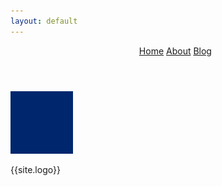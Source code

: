 ```yaml
---
layout: default
---
```


<div class="wrapper">
    <header><nav><ul class="navig">
        <a href="/">Home</a>
        <a href="/about.md">About</a>
        <a href="/blog/">Blog</a>
    </ul></nav></header>
</div>

<img src="./img/portfolio/blue1.png" alt="Logo" width="100" height="100">

{{site.logo}}

<!--![img1](./img/portfolio/blue1.png)-->
